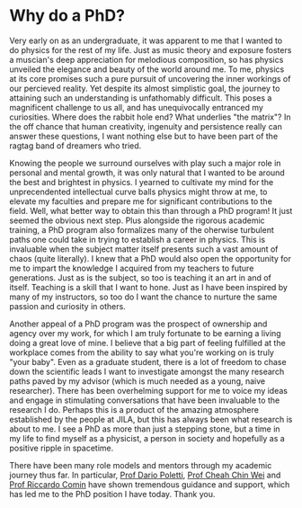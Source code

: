 # Why do a PhD?

<!-- Over the course of my educational life, physics has grown to be a true passion of mine. Physics presents an opportunity for us to resolve some of the greatest mysteries of our universe, and takes us down the infinite rabbit hole to understanding our reality.  -->

Very early on as an undergraduate, it was apparent to me that I wanted to do physics for the rest of my life. Just as music theory and exposure fosters a muscian's deep appreciation for melodious composition, so has physics unveiled the elegance and beauty of the world around me. To me, physics at its core promises such a pure pursuit of uncovering the inner workings of our percieved reality. Yet despite its almost simplistic goal, the journey to attaining such an understanding is unfathomably difficult. This poses a magnificent challenge to us all, and has unequivocally entranced my curiosities. Where does the rabbit hole end? What underlies "the matrix"? In the off chance that human creativity, ingenuity and persistence really can answer these questions, I want nothing else but to have been part of the ragtag band of dreamers who tried.
 
Knowing the people we surround ourselves with play such a major role in personal and mental growth, it was only natural that I wanted to be around the best and brightest in physics. I yearned to cultivate my mind for the unprecendented intellectual curve balls physics might throw at me, to elevate my faculties and prepare me for significant contributions to the field. Well, what better way to obtain this than through a PhD program! It just seemed the obvious next step. Plus alongside the rigorous academic training, a PhD program also formalizes many of the oherwise turbulent paths one could take in trying to establish a career in physics. This is invaluable when the subject matter itself presents such a vast amount of chaos (quite literally). I knew that a PhD would also open the opportunity for me to impart the knowledge I acquired from my teachers to future generations. Just as is the subject, so too is teaching it an art in and of itself. Teaching is a skill that I want to hone. Just as I have been inspired by many of my instructors, so too do I want the chance to nurture the same passion and curiosity in others. 

Another appeal of a PhD program was the prospect of ownership and agency over my work, for which I am truly fortunate to be earning a living doing a great love of mine. I believe that a big part of feeling fulfilled at the workplace comes from the ability to say what you're working on is truly "your baby". Even as a graduate student, there is a lot of freedom to chase down the scientific leads I want to investigate amongst the many research paths paved by my advisor (which is much needed as a young, naive researcher). There has been overhelming support for me to voice my ideas and engage in stimulating conversations that have been invaluable to the research I do. Perhaps this is a product of the amazing atmosphere established by the people at JILA, but this has always been what research is about to me. I see a PhD as more than just a stepping stone, but a time in my life to find myself as a physicist, a person in society and hopefully as a positive ripple in spacetime.

There have been many role models and mentors through my academic journey thus far. In particular, [Prof Dario Poletti](https://people.sutd.edu.sg/~dario_poletti/), [Prof Cheah Chin Wei](https://epd.sutd.edu.sg/people/faculty/cheah-chin-wei) and [Prof Riccardo Comin](http://scattering.mit.edu/) have shown tremendous guidance and support, which has led me to the PhD position I have today. Thank you.  
